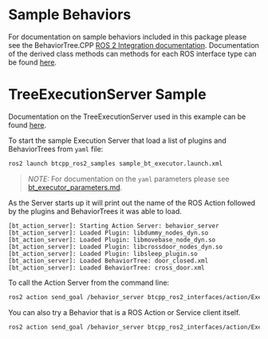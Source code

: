 # Sample Behaviors

For documentation on sample behaviors included in this package please see the BehaviorTree.CPP [ROS 2 Integration documentation](https://www.behaviortree.dev/docs/ros2_integration). Documentation of the derived class methods can methods for each ROS interface type can be found [here](../behaviortree_ros2/ros_behavior_wrappers.md).

# TreeExecutionServer Sample

Documentation on the TreeExecutionServer used in this example can be found [here](../behaviortree_ros2/tree_execution_server.md).

To start the sample Execution Server that load a list of plugins and BehaviorTrees from `yaml` file:
``` bash
ros2 launch btcpp_ros2_samples sample_bt_executor.launch.xml
```

> *NOTE:* For documentation on the `yaml` parameters please see [bt_executor_parameters.md](../behaviortree_ros2/bt_executor_parameters.md).

As the Server starts up it will print out the name of the ROS Action followed by the plugins and BehaviorTrees it was able to load.
```
[bt_action_server]: Starting Action Server: behavior_server
[bt_action_server]: Loaded Plugin: libdummy_nodes_dyn.so
[bt_action_server]: Loaded Plugin: libmovebase_node_dyn.so
[bt_action_server]: Loaded Plugin: libcrossdoor_nodes_dyn.so
[bt_action_server]: Loaded Plugin: libsleep_plugin.so
[bt_action_server]: Loaded BehaviorTree: door_closed.xml
[bt_action_server]: Loaded BehaviorTree: cross_door.xml
```

To call the Action Server from the command line:
``` bash
ros2 action send_goal /behavior_server btcpp_ros2_interfaces/action/ExecuteTree "{target_tree: CrossDoor}"
```

You can also try a Behavior that is a ROS Action or Service client itself.
```bash
ros2 action send_goal /behavior_server btcpp_ros2_interfaces/action/ExecuteTree "{target_tree: SleepActionSample}"
```
